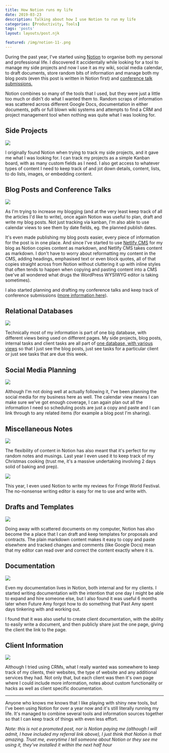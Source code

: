 ```yaml
---
title: How Notion runs my life
date: 2019-03-23
description: Talking about how I use Notion to run my life
categories: [Productivity, Tools]
tags: 'posts'
layout: layouts/post.njk

featured: /img/notion-11-.png
---
```


During the past year, I've started using [Notion](https://www.notion.so/?r=b06033c2cb2d4fe2b29bc7c5ca4a1756) to organise both my personal and professional life. I discovered it accidentally while looking for a tool to manage my side projects and now I use it as my wiki, social media calendar, to draft documents, store random bits of information and manage both my blog posts (even this post is written in Notion first) and [conference talk submissions.](https://www.linkedin.com/pulse/how-i-use-notion-organise-my-speaking-amy-kapernick)

Notion combines so many of the tools that I used, but they were just a little too much or didn't do what I wanted them to. Random scraps of information was scattered across different Google Docs, documentation in either documents, pdfs or full blown wiki systems and attempts to find a CRM and project management tool when nothing was quite what I was looking for.

## Side Projects

![](/img/notion-1-.png)

I originally found Notion when trying to track my side projects, and it gave me what I was looking for. I can track my projects as a simple Kanban board, with as many custom fields as I need. I also get access to whatever types of content I need to keep track of and jot down details, content, lists, to do lists, images, or embedding content.

## Blog Posts and Conference Talks

![](/img/notion-2-.png)

As I'm trying to increase my blogging (and at the very least keep track of all the articles I'd like to write), once again Notion was useful to plan, draft and write my blog posts. Not just tracking via kanban, I'm also able to use calendar views to see them by date fields, eg. the planned publish dates.

It's even made publishing my blog posts easier, every piece of information for the post is in one place. And since I've started to use [Netlify CMS](https://www.netlifycms.org/) for my blog as Notion copies content as markdown, and Netlify CMS takes content as markdown. I don't have to worry about reformatting my content in the CMS, adding headings, emphasised text or even block quotes, all of that copies straight across from Notion without cluttering it up with inline styles that often tends to happen when copying and pasting content into a CMS (we've all wondered what drugs the WordPress WYSIWYG editor is taking sometimes).

I also started planning and drafting my conference talks and keep track of conference submissions ([more information here](https://www.linkedin.com/pulse/how-i-use-notion-organise-my-speaking-amy-kapernick)).

## Relational Databases

![](/img/notion-3-.png)

Technically most of my information is part of one big database, with different views being used on different pages. My side projects, blog posts, internal tasks and client tasks are all part of [one database, with various views](https://www.notion.so/amyskapers/Dashboard-4916055af7044e89b895dca800488721) so that I just see the blog posts, just see tasks for a particular client or just see tasks that are due this week.

## Social Media Planning

![](/img/notion-4-.png)

Although I'm not doing well at actually following it, I've been planning the social media for my business here as well. The calendar view means I can make sure we've got enough coverage, I can again plan out all the information I need so scheduling posts are just a copy and paste and I can link through to any related items (for example a blog post I'm sharing).

## Miscellaneous Notes

![](/img/notion-5-.png)

The flexibility of content in Notion has also meant that it's perfect for my random notes and musings. Last year I even used it to keep track of my Christmas cooking (trust me, it's a massive undertaking involving 2 days solid of baking and prep).

![](/img/notion-6-.png)

This year, I even used Notion to write my reviews for Fringe World Festival. The no-nonsense writing editor is easy for me to use and write with. 

## Drafts and Templates

![](/img/notion-8-.png)

Doing away with scattered documents on my computer, Notion has also become the a place that I can draft and keep templates for proposals and contracts. The plain markdown content makes it easy to copy and paste elsewhere and tracked changes and comments (like Google Docs) mean that my editor can read over and correct the content exactly where it is.

## Documentation

![](/img/notion-9-.png)

Even my documentation lives in Notion, both internal and for my clients. I started writing documentation with the intention that one day I might be able to expand and hire someone else, but I also found it was useful 6 months later when Future Amy forgot how to do something that Past Amy spent days tinkering with and working out.

I found that it was also useful to create client documentation, with the ability to easily write a document, and then publicly share just the one page, giving the client the link to the page.

## Client Information

![](/img/notion-10-.png)

Although I tried using CRMs, what I really wanted was somewhere to keep track of my clients, their websites, the type of website and any additional services they had. Not only that, but each client was then it's own page where I could include more information, notes about custom functionality or hacks as well as client specific documentation.

- - -

Anyone who knows me knows that I like playing with shiny new tools, but I've been using Notion for over a year now and it's still literally running my life. It's managed to combine several tools and information sources together so that I can keep track of things with even less effort.

_Note: this is not a promoted post, nor is Notion paying me (although I will admit, I have included my referral link above), I just think that Notion is that amazing. Trust me, everytime I tell someone about Notion or they see me using it, they've installed it within the next half hour_

